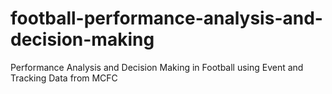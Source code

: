 # football-performance-analysis-and-decision-making
Performance Analysis and Decision Making in Football using Event and Tracking Data from MCFC 
